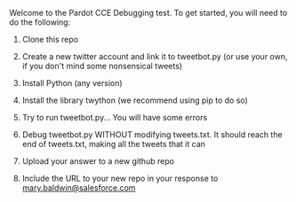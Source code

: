 Welcome to the Pardot CCE Debugging test.  To get started, you will need to do the following:

1) Clone this repo

2) Create a new twitter account and link it to tweetbot.py (or use your own, if you don't mind some nonsensical tweets)

3) Install Python (any version)

4) Install the library twython (we recommend using pip to do so)

5) Try to run tweetbot.py... You will have some errors

6) Debug tweetbot.py WITHOUT modifying tweets.txt.  It should reach the end of tweets.txt, making all the tweets that it can

7) Upload your answer to a new github repo

8) Include the URL to your new repo in your response to mary.baldwin@salesforce.com

